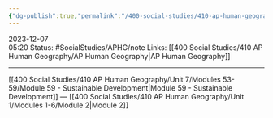 ```yaml
---
{"dg-publish":true,"permalink":"/400-social-studies/410-ap-human-geography/unit-1/modules-1-6/module-1/","updated":"2024-04-03T04:21:37.194-05:00"}
---
```


2023-12-07  
05:20
Status: #SocialStudies/APHG/note 
Links: [[400 Social Studies/410 AP Human Geography/AP Human Geography\|AP Human Geography]]

---
[[400 Social Studies/410 AP Human Geography/Unit 7/Modules 53-59/Module 59 - Sustainable Development\|Module 59 - Sustainable Development]] — [[400 Social Studies/410 AP Human Geography/Unit 1/Modules 1-6/Module 2\|Module 2]]